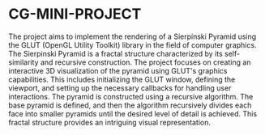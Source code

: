 # CG-MINI-PROJECT
The project aims to implement the rendering of a Sierpinski Pyramid using the GLUT (OpenGL Utility Toolkit) library in the field of computer graphics. The Sierpinski Pyramid is a fractal structure characterized by its self-similarity and recursive construction. The project focuses on creating an interactive 3D visualization of the pyramid using GLUT's graphics capabilities.
This includes initializing the GLUT window, defining the viewport, and setting up the necessary callbacks for handling user interactions. The pyramid is constructed using a recursive algorithm. The base pyramid is defined, and then the algorithm recursively divides each face into smaller pyramids until the desired level of detail is achieved. This fractal structure provides an intriguing visual representation.
